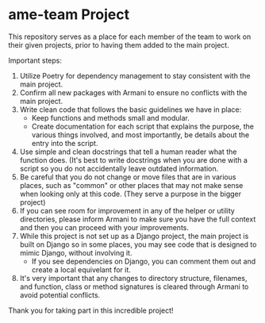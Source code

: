 # ame-team Project

This repository serves as a place for each member of the team to work on their given projects, prior to having them added to the main project.

Important steps:
1. Utilize Poetry for dependency management to stay consistent with the main project.
2. Confirm all new packages with Armani to ensure no conflicts with the main project.
3. Write clean code that follows the basic guidelines we have in place:
   - Keep functions and methods small and modular.
   - Create documentation for each script that explains the purpose, the various things involved, and most importantly, be details about the entry into the script.
4. Use simple and clean docstrings that tell a human reader what the function does. (It's best to write docstrings when you are done with a script so you do not accidentally leave outdated information.
5. Be careful that you do not change or move files that are in various places, such as "common" or other places that may not make sense when looking only at this code. (They serve a purpose in the bigger project)
6. If you can see room for improvement in any of the helper or utility directories, please inform Armani to make sure you have the full context and then you can proceed with your improvements.
7. While this project is not set up as a Django project, the main project is built on Django so in some places, you may see code that is designed to mimic Django, without involving it.
   - If you see dependencies on Django, you can comment them out and create a local equivelant for it.
8. It's very important that any changes to directory structure, filenames, and function, class or method signatures is cleared through Armani to avoid potential conflicts.

Thank you for taking part in this incredible project!
